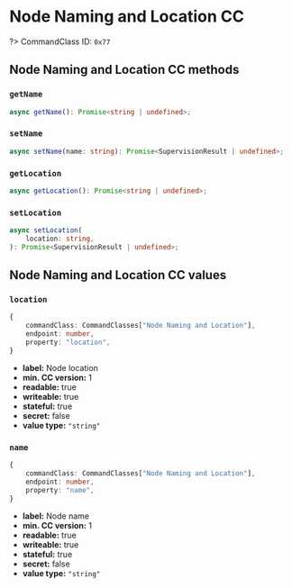 # Node Naming and Location CC

?> CommandClass ID: `0x77`

## Node Naming and Location CC methods

### `getName`

```ts
async getName(): Promise<string | undefined>;
```

### `setName`

```ts
async setName(name: string): Promise<SupervisionResult | undefined>;
```

### `getLocation`

```ts
async getLocation(): Promise<string | undefined>;
```

### `setLocation`

```ts
async setLocation(
	location: string,
): Promise<SupervisionResult | undefined>;
```

## Node Naming and Location CC values

### `location`

```ts
{
	commandClass: CommandClasses["Node Naming and Location"],
	endpoint: number,
	property: "location",
}
```

-   **label:** Node location
-   **min. CC version:** 1
-   **readable:** true
-   **writeable:** true
-   **stateful:** true
-   **secret:** false
-   **value type:** `"string"`

### `name`

```ts
{
	commandClass: CommandClasses["Node Naming and Location"],
	endpoint: number,
	property: "name",
}
```

-   **label:** Node name
-   **min. CC version:** 1
-   **readable:** true
-   **writeable:** true
-   **stateful:** true
-   **secret:** false
-   **value type:** `"string"`
